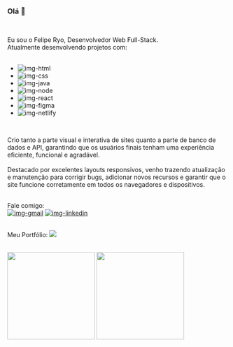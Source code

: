 ### Olá 👋
<br>

Eu sou o Felipe Ryo, Desenvolvedor Web Full-Stack. <br>
Atualmente desenvolvendo projetos com:
<br>
<br>
 - <img  src="https://img.shields.io/badge/HTML5-E34F26?style=for-the-badge&logo=html5&logoColor=white" alt="img-html" />
 - <img  src="https://img.shields.io/badge/CSS3-1572B6?style=for-the-badge&logo=css3&logoColor=white" alt="img-css" />
 - <img  src="https://img.shields.io/badge/JavaScript-F7DF1E?style=for-the-badge&logo=javascript&logoColor=black" alt="img-java" />
 - <img  src="https://img.shields.io/badge/Node.js-43853D?style=for-the-badge&logo=node.js&logoColor=white" alt="img-node" />
 - <img  src="https://img.shields.io/badge/React-20232A?style=for-the-badge&logo=react&logoColor=61DAFB" alt="img-react" />
 - <img  src="https://img.shields.io/badge/Figma-F24E1E?style=for-the-badge&logo=figma&logoColor=white" alt="img-figma" />
 - <img  src="https://img.shields.io/badge/Netlify-00C7B7?style=for-the-badge&logo=netlify&logoColor=white" alt="img-netlify" />
 <br>
<p>Crio tanto a parte visual e interativa de sites quanto a parte de banco de dados e API, garantindo que os usuários finais tenham uma experiência eficiente, funcional e agradável.
 <br><br>Destacado por excelentes layouts responsivos, venho trazendo atualização e manutenção para corrigir bugs, adicionar novos recursos e garantir que o site funcione corretamente em todos os navegadores e dispositivos. </p>
<br>
Fale comigo:
<br>
<a href="mailto:ryofeliperyo@gmail.com" target="_blank"> <img src="https://img.shields.io/badge/Gmail-D14836?style=for-the-badge&logo=gmail&logoColor=white" alt="img-gmail" /></a>
<a href="https://www.linkedin.com/in/feliperyo/" target="_blank"> <img src="https://img.shields.io/badge/LinkedIn-0077B5?style=for-the-badge&logo=linkedin&logoColor=white" alt="img-linkedin"/></a>
<br>
<br>
<p>Meu Portfólio:   <a href="https://feliperyo.github.io/first-portfolio/" target="_blank"><img src="https://img.shields.io/website-up-down-green-red/http/cv.lbesson.qc.to.svg"></a></p>
<br>
<div>
   <img height="200em" src="https://github-readme-stats.vercel.app/api?username=feliperyo&show_icons=true&theme=dark" />
   <img height="200em" src="https://github-readme-stats.vercel.app/api/top-langs/?username=feliperyo&layout=compact&theme=dark" />
</div>
